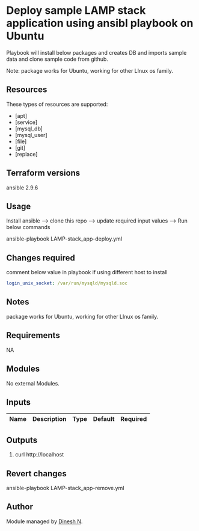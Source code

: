 # Deploy sample LAMP stack application using ansibl playbook on Ubuntu

Playbook will install below packages and creates DB and imports sample data and clone sample code from github.

Note: package works for Ubuntu, working for other LInux os family.


## Resources


These types of resources are supported:

* [apt]
* [service]
* [mysql_db]
* [mysql_user]
* [file]
* [git]
* [replace]

## Terraform versions

ansible 2.9.6

## Usage

Install ansible --> clone this repo --> update  required input values --> Run below commands

ansible-playbook LAMP-stack_app-deploy.yml


## Changes required

comment below value in playbook if using different host to install

```yml
login_unix_socket: /var/run/mysqld/mysqld.soc
```



## Notes

package works for Ubuntu, working for other LInux os family.


## Requirements
NA
## Modules

No external Modules.

## Inputs

| Name | Description | Type | Default | Required |
|------|-------------|------|---------|:--------:|


## Outputs

1. curl http://localhost

## Revert changes

ansible-playbook LAMP-stack_app-remove.yml

## Author

Module managed by [Dinesh N](https://github.com/dineshn-dsm).
